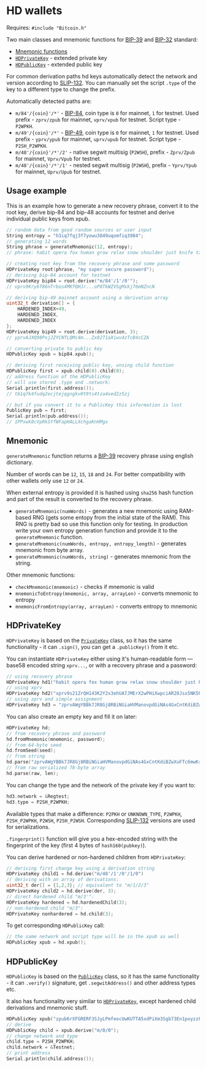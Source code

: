 # HD wallets

Requires: `#include "Bitcoin.h"`

Two main classes and mnemonic functions for [BIP-39](https://github.com/bitcoin/bips/blob/master/bip-0039.mediawiki) and [BIP-32](https://github.com/bitcoin/bips/blob/master/bip-0032.mediawiki) standard:

- [Mnemonic functions](#mnemonic)
- [`HDPrivateKey`](#hdprivatekey) - extended private key
- [`HDPublicKey`](#hdpublickey) - extended public key

For common derivation paths hd keys automatically detect the network and version according to [SLIP-132](https://github.com/satoshilabs/slips/blob/master/slip-0132.md). You can manually set the script `.type` of the key to a different type to change the prefix.

Automatically detected paths are:
- `m/84'/{coin}'/*'` - [BIP-84](https://github.com/bitcoin/bips/blob/master/bip-0084.mediawiki), coin type is `0` for mainnet, `1` for testnet. Used prefix - `zprv/zpub` for mainnet, `vprv/vpub` for testnet. Script type - `P2WPKH`.
- `m/49'/{coin}'/*'` - [BIP-49](https://github.com/bitcoin/bips/blob/master/bip-0049.mediawiki), coin type is `0` for mainnet, `1` for testnet. Used prefix - `yprv/ypub` for mainnet, `uprv/upub` for testnet. Script type - `P2SH_P2WPKH`.
- `m/48'/{coin}'/*'/2'` - native segwit multisig (`P2WSH`), prefix - `Zprv/Zpub` for mainnet, `Vprv/Vpub` for testnet.
- `m/48'/{coin}'/*'/1'` - nested segwit multisig (`P2WSH`), prefix - `Yprv/Ypub` for mainnet, `Uprv/Upub` for testnet.

## Usage example

This is an example how to generate a new recovery phrase, convert it to the root key, derive bip-84 and bip-48 accounts for testnet and derive individual public keys from xpub.

```cpp
// random data from good random sources or user input
String entropy = "h3iq7fqj3f7yowu3849uqomfiq3984";
// generating 12 words
String phrase = generateMnemonic(12, entropy);
// phrase: habit opera fox human grow relax snow shoulder just knife tail guilt

// creating root key from the recovery phrase and some password
HDPrivateKey root(phrase, "my super secure password");
// deriving bip-84 account for testnet
HDPrivateKey bip84 = root.derive("m/84'/1'/0'");
// vprv9Kry6f86nTrbos4MKfQHJr...oP8TkWZVSgMxkj76mNZncN

// deriving bip-49 mainnet account using a derivation array
uint32_t derivation[] = {
    HARDENED_INDEX+49, 
    HARDENED_INDEX,
    HARDENED_INDEX
};
HDPrivateKey bip49 = root.derive(derivation, 3);
// yprvAJXQ98PxjJZYCNTLQMc4m...Zx8271aXiwv4zTcB4sCZA

// converting private to public key
HDPublicKey xpub = bip84.xpub();

// deriving first receiving public key, unsing child function
HDPublicKey first = xpub.child(0).child(0);
// address function of the HDPublicKey 
// will use stored .type and .network:
Serial.println(first.address());
// tb1q7k4fudq2ecjtejqgngkv0t9ts4tza4xed2z5zj

// but if you convert it to a PublicKey this information is lost
PublicKey pub = first;
Serial.println(pub.address());
// 1PPxwk8cVpRkSYfWFapHALLXchgaKnHMgx
```

## Mnemonic

`generateMnemonic` function returns a [BIP-39](https://github.com/bitcoin/bips/blob/master/bip-0039.mediawiki) recovery phrase using english dictionary.

Number of words can be `12`, `15`, `18` and `24`. For better compatibility with other wallets only use `12` or `24`.

When external entropy is provided it is hashed using `sha256` hash function and part of the result is converted to the recovery phrase.

- `generateMnemonic(numWords)` - generates a new mnemonic using RAM-based RNG (gets some entopy from the initial state of the RAM). This RNG is pretty bad so use this function only for testing. In production write your own entropy generation function and provide it to the `generateMnemonic` function.
- `generateMnemonic(numWords, entropy, entropy_length)` - generates mnemonic from byte array.
- `generateMnemonic(numWords, string)` - generates mnemonic from the string.

Other mnemonic functions:

- `checkMnemonic(mnemonic)` - checks if mnemonic is valid
- `mnemonicToEntropy(mnemonic, array, arrayLen)` - converts mnemonic to entropy
- `mnemonicFromEntropy(array, arrayLen)` - converts entropy to mnemonic

## HDPrivateKey

`HDPrivateKey` is based on the [`PrivateKey`](keys.md#privatekey) class, so it has the same functionality - it can `.sign()`, you can get a `.publicKey()` from it etc.

You can instantiate `HDPrivateKey` either using it's human-readable form — base58 encoded string `xprv...`, or with a recovery phrase and a password:

```cpp
// using recovery phrase
HDPrivateKey hd1("habit opera fox human grow relax snow shoulder just knife tail guilt", "mypassword!");
// using xprv
HDPrivateKey hd2("xprv9s21ZrQH143K2Y2x3ehUA7JMErX2wPHiXwpciAR28Jsx5NK5Pw8Ured3p1toftWgA3nYxR53LHgZqHBgBUT4DsXFL4xzWr5Dpbr2D6kHfn9");
// using zprv and simple assignment
HDPrivateKey hd3 = "zprvAWgYBBk7JR8Gj8RBiNGiaHVManovpdGiNAs4GxCntKdiBZwXuFTc6mwKrRoyfhpWyL2ATNGAFcPfbrQocsH5pLtT4kMqgfiCN3yJzFxBzPb";
```

You can also create an empty key and fill it on later:

```cpp
HDPrivateKey hd;
// from recovery phrase and password
hd.fromMnemonic(mnemonic, password);
// from 64-byte seed
hd.fromSeed(seed);
// from string
hd.parse("zprvAWgYBBk7JR8Gj8RBiNGiaHVManovpdGiNAs4GxCntKdiBZwXuFTc6mwKrRoyfhpWyL2ATNGAFcPfbrQocsH5pLtT4kMqgfiCN3yJzFxBzPb");
// from raw serialized 78-byte array
hd.parse(raw, len);
```

You can change the type and the network of the private key if you want to:
```cpp
hd3.network = &Regtest;
hd3.type = P2SH_P2WPKH;
```

Available types that make a difference: `P2PKH` or `UNKNOWN_TYPE`, `P2WPKH`, `P2SH_P2WPKH`, `P2WSH`, `P2SH_P2WSH`. Corresponding [SLIP-132](https://github.com/satoshilabs/slips/blob/master/slip-0132.md) versions are used for serializations.

`.fingerprint()` function will give you a hex-encoded string with the fingerprint of the key (first 4 bytes of `hash160(pubkey)`).

You can derive hardened or non-hardened children from `HDPrivateKey`:

```cpp
// deriving first change key using a derivation string
HDPrivateKey child1 = hd.derive("m/48'/1'/0'/1/0")
// deriving with an array of derivations:
uint32_t der[] = {1,2,3}; // equivalent to "m/1/2/3"
HDPrivateKey child2 = hd.derive(der, 3);
// direct hardened child "m/3'":
HDPrivateKey hardened = hd.hardenedChild(3);
// non-hardened child "m/3":
HDPrivateKey nonhardered = hd.child(3);
```

To get corresponding `HDPublicKey` call:

```cpp
// the same network and script type will be in the xpub as well
HDPublicKey xpub = hd.xpub();
```

## HDPublicKey

`HDPublicKey` is based on the [`PublicKey`](keys.md#publickey) class, so it has the same functionality - it can `.verify()` signature, get `.segwitAddress()` and other address types etc.

It also has functionality very similar to [`HDPrivateKey`](#hdprivatekey), except hardened child derivations and mnemonic stuff.

```cpp
HDPublicKey xpub("zpub6rXFGRERF3SJyLPmfeocUwKUTTA5xdPiXm3Sgb73En1poyzzFrR7SbCN3GKJoujJTymFVn8G6Qqb6nsHj59VBDf4xxFwxys3A7TLoPvF5Fr");
// derive
HDPublicKey child = xpub.derive("m/0/0");
// change network and type
child.type = P2SH_P2WPKH;
child.network = &Testnet;
// print address
Serial.println(child.address());
```
